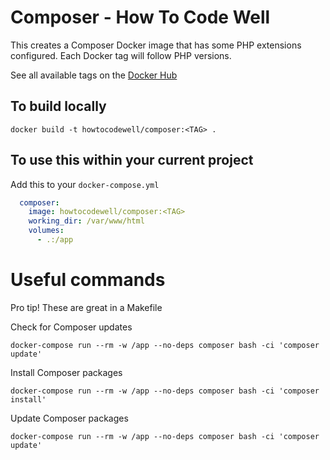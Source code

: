 # Composer - How To Code Well

This creates a Composer Docker image that has some PHP extensions configured. 
Each Docker tag will follow PHP versions. 

See all available tags on the [Docker Hub](https://hub.docker.com/repository/docker/howtocodewell/composer/tags)

## To build locally
`docker build -t howtocodewell/composer:<TAG> .`

## To use this within your current project
Add this to your `docker-compose.yml`

```yaml
  composer:
    image: howtocodewell/composer:<TAG>
    working_dir: /var/www/html
    volumes:
      - .:/app
```

# Useful commands
Pro tip! These are great in a Makefile

Check for Composer updates

`docker-compose run --rm -w /app --no-deps composer bash -ci 'composer update'`

Install Composer packages

`docker-compose run --rm -w /app --no-deps composer bash -ci 'composer install'`

Update Composer packages

`docker-compose run --rm -w /app --no-deps composer bash -ci 'composer update'`
